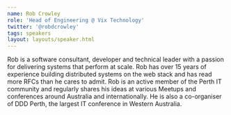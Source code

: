 ```yaml
---
name: Rob Crowley
role: 'Head of Engineering @ Vix Technology'
twitter: '@robdcrowley'
tags: speakers
layout: layouts/speaker.html
---
```


Rob is a software consultant, developer and technical leader with a passion for delivering systems that perform at scale. Rob has over 15 years of experience building distributed systems on the web stack and has read more RFCs than he cares to admit. Rob is an active member of the Perth IT community and regularly shares his ideas at various Meetups and conferences around Australia and internationally. He is also a co-organiser of DDD Perth, the largest IT conference in Western Australia. 